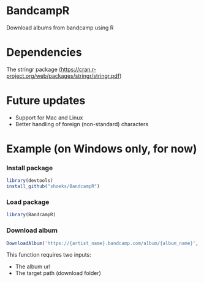 # BandcampR
Download albums from bandcamp using R

# Dependencies
The stringr package (https://cran.r-project.org/web/packages/stringr/stringr.pdf)

# Future updates
- Support for Mac and Linux
- Better handling of foreign (non-standard) characters

# Example (on Windows only, for now)

### Install package
```R
library(devtools)
install_github("shoeks/BandcampR")
```

### Load package
```R
library(BandcampR)
```

### Download album
```R
DownloadAlbum('https://{artist_name}.bandcamp.com/album/{album_name}','C:/Users/{user_name}/Downloads')
```
This function requires two inputs: 
- The album url 
- The target path (download folder)
